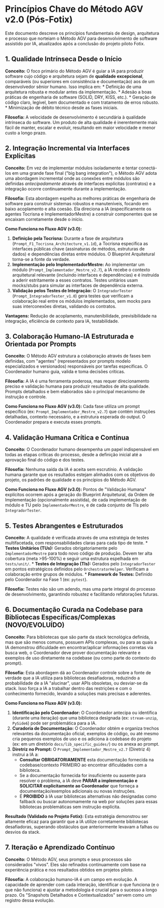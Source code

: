 # Princípios Chave do Método AGV v2.0 (Pós-Fotix)

Este documento descreve os princípios fundamentais de design, arquitetura e processo que norteiam o Método AGV para desenvolvimento de software assistido por IA, atualizados após a conclusão do projeto piloto Fotix.

## 1. Qualidade Intrínseca Desde o Início

**Conceito:** O foco primário do Método AGV é guiar a IA para produzir software cujo código e arquitetura sejam de **qualidade excepcional**, comparáveis (ou superiores em consistência e documentação) aos de um desenvolvedor sênior humano. Isso implica em:
    *   Definição de uma arquitetura robusta e modular antes da implementação.
    *   Adesão a boas práticas de engenharia de software (SOLID, DRY, KISS, etc.).
    *   Geração de código claro, legível, bem documentado e com tratamento de erros robusto.
    *   Minimização de débito técnico desde as fases iniciais.

**Filosofia:** A velocidade de desenvolvimento é secundária à qualidade intrínseca do software. Um produto de alta qualidade é inerentemente mais fácil de manter, escalar e evoluir, resultando em maior velocidade e menor custo a longo prazo.

## 2. Integração Incremental via Interfaces Explícitas

**Conceito:** Em vez de implementar módulos isoladamente e tentar conectá-los em uma grande fase final ("big bang integration"), o Método AGV adota uma abordagem incremental onde as conexões entre módulos são definidas *antecipadamente* através de interfaces explícitas (contratos) e a integração ocorre continuamente durante a implementação.

**Filosofia:** Esta abordagem espelha as melhores práticas de engenharia de software para construir sistemas robustos e manuteníveis, focando em baixo acoplamento e alta coesão. Ela direciona a IA (especificamente os agentes Tocrisna e ImplementadorMestre) a construir componentes que se encaixam corretamente desde o início.

**Como Funciona no Fluxo AGV (v3.0):**
1.  **Definição pela Tocrisna:** Durante a fase de arquitetura (`Prompt_F1_Tocrisna_Architecture_v1.1d`), a Tocrisna especifica as interfaces públicas chave (assinaturas de métodos, estruturas de dados) e dependências diretas entre módulos. O Blueprint Arquitetural torna-se a fonte da verdade.
2.  **Implementação pelo ImplementadorMestre:** Ao implementar um módulo (`Prompt_Implementador_Mestre_v2.7`), a IA recebe o contexto arquitetural relevante (incluindo interfaces e dependências) e é instruída a aderir estritamente a esses contratos. Testes unitários usam mocks/stubs para simular as interfaces de dependência externa.
3.  **Validação pelos Testes de Integração:** O `IntegradorTester` (`Prompt_IntegradorTester_v1.0`) gera testes que verificam a colaboração real entre os módulos implementados, sem mocks para suas interconexões diretas, validando os contratos.

**Vantagens:** Redução de acoplamento, manutenibilidade, previsibilidade na integração, eficiência de contexto para IA, testabilidade.

## 3. Colaboração Humano-IA Estruturada e Orientada por Prompts

**Conceito:** O Método AGV estrutura a colaboração através de fases bem definidas, com "agentes" (representados por prompts modelo especializados e versionados) responsáveis por tarefas específicas. O Coordenador humano guia, valida e toma decisões críticas.

**Filosofia:** A IA é uma ferramenta poderosa, mas requer direcionamento preciso e validação humana para produzir resultados de alta qualidade. Prompts detalhados e bem elaborados são o principal mecanismo de instrução e controle.

**Como Funciona no Fluxo AGV (v3.0):** Cada fase utiliza um prompt específico (ex: `Prompt_Implementador_Mestre_v2.7`) que contém instruções detalhadas, contexto necessário, e a estrutura esperada do output. O Coordenador prepara e executa esses prompts.

## 4. Validação Humana Crítica e Contínua

**Conceito:** O Coordenador humano desempenha um papel indispensável em todas as etapas críticas do processo, desde a definição inicial até a aprovação final do código e dos testes.

**Filosofia:** Nenhuma saída da IA é aceita sem escrutínio. A validação humana garante que os resultados estejam alinhados com os objetivos do projeto, os padrões de qualidade e os princípios do Método AGV.

**Como Funciona no Fluxo AGV (v3.0):** Pontos de "Validação Humana" explícitos ocorrem após a geração do Blueprint Arquitetural, da Ordem de Implementação (opcionalmente assistida), de cada implementação de módulo e TU pelo `ImplementadorMestre`, e de cada conjunto de TIs pelo `IntegradorTester`.

## 5. Testes Abrangentes e Estruturados

**Conceito:** A qualidade é verificada através de uma estratégia de testes multifacetada, com responsabilidades claras para cada tipo de teste.
    *   **Testes Unitários (TUs):** Gerados obrigatoriamente pelo `ImplementadorMestre` para todo novo código de produção. Devem ter alta cobertura (meta >95-100%) e seguir uma estrutura espelhada em `tests/unit/`.
    *   **Testes de Integração (TIs):** Gerados pelo `IntegradorTester` em pontos estratégicos definidos pelo `OrchestratorHelper`. Verificam a colaboração entre grupos de módulos.
    *   **Framework de Testes:** Definido pelo Coordenador na Fase 1 (ex: `pytest`).

**Filosofia:** Testes não são um adendo, mas uma parte integral do processo de desenvolvimento, garantindo robustez e facilitando refatorações futuras.

## 6. Documentação Curada na Codebase para Bibliotecas Específicas/Complexas (NOVO/EVOLUÍDO)

**Conceito:** Para bibliotecas que são parte da stack tecnológica definida, mas que são menos comuns, possuem APIs complexas, ou para as quais a IA demonstrou dificuldade em encontrar/aplicar informações corretas via busca web, o Coordenador deve prover documentação relevante e exemplos de uso diretamente na codebase (ou como parte do contexto do prompt).

**Filosofia:** Esta abordagem dá ao Coordenador controle sobre a fonte de verdade que a IA utiliza para bibliotecas desafiadoras, reduzindo a probabilidade de a IA "alucinar", usar APIs obsoletas, ou desviar-se da stack. Isso força a IA a trabalhar dentro das restrições e com o conhecimento fornecido, levando a soluções mais precisas e aderentes.

**Como Funciona no Fluxo AGV (v3.0):**
1.  **Identificação pelo Coordenador:** O Coordenador antecipa ou identifica (durante uma iteração) que uma biblioteca designada (ex: `stream-unzip`, `PySide6`) pode ser problemática para a IA.
2.  **Curadoria de Documentação:** O Coordenador obtém e organiza trechos relevantes da documentação oficial, exemplos de código, ou até mesmo cria pequenos exemplos de uso e os adiciona à codebase do projeto (ex: em um diretório `docs/lib_specific_guides/`) ou os anexa ao prompt.
3.  **Diretriz no Prompt:** O `Prompt_Implementador_Mestre_v2.7` (Diretriz 4) instrui a IA a:
    *   **Consultar OBRIGATORIAMENTE** esta documentação fornecida na codebase/contexto PRIMEIRO ao encontrar dificuldades com a biblioteca.
    *   Se a documentação fornecida for insuficiente ou ausente para resolver o problema, a IA deve **PARAR a implementação e SOLICITAR explicitamente ao Coordenador** que forneça a documentação/exemplos adicionais ou novas instruções.
    *   É **PROIBIDO** à IA usar bibliotecas alternativas não designadas como fallback ou buscar autonomamente na web por soluções para essas bibliotecas problemáticas sem instrução explícita.

**Resultado (Validado no Projeto Fotix):** Esta estratégia demonstrou ser altamente eficaz para garantir que a IA utilize corretamente bibliotecas desafiadoras, superando obstáculos que anteriormente levavam a falhas ou desvios da stack.

## 7. Iteração e Aprendizado Contínuo

**Conceito:** O Método AGV, seus prompts e seus processos são considerados "vivos". Eles são refinados continuamente com base na experiência prática e nos resultados obtidos em projetos piloto.

**Filosofia:** A colaboração humano-IA é um campo em evolução. A capacidade de aprender com cada interação, identificar o que funciona (e o que não funciona) e ajustar a metodologia é crucial para o sucesso a longo prazo. Os "Snapshots Detalhados e Contextualizados" servem como um registro dessa evolução.